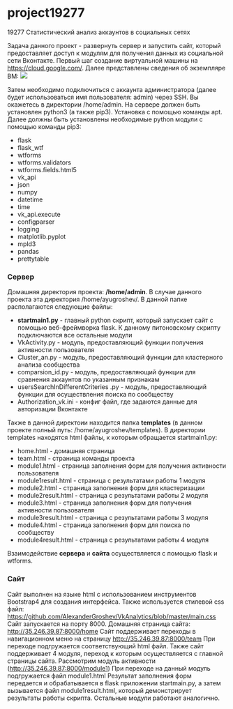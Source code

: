 # project19277
19277 Статистический анализ аккаунтов в социальных сетях

Задача данного проект - развернуть сервер и запустить сайт, который предоставляет доступ к модулям для получения данных из социальной сети Вконтакте.
Первый шаг создание виртуальной машины на https://cloud.google.com/. Далее представлены сведения об экземпляре ВМ:
![](https://sun9-16.userapi.com/RijYDciK47iYez_HrX6fqnkvz3oL6qtR70P0xg/VXKmZ0TNn6M.jpg)

Затем необходимо подключиться с аккаунта администратора (далее будет использоваться имя пользователя: admin) через SSH. 
Вы окажетесь в директории /home/admin.
На сервере должен быть установлен python3 (а также pip3). Установка с помощью команды apt.
Далее должны быть установлены необходимые python модули с помощью команды pip3:
* flask
* flask_wtf
* wtforms
* wtforms.validators
* wtforms.fields.html5
* vk_api
* json
* numpy 
* datetime
* time
* vk_api.execute
* configparser
* logging
* matplotlib.pyplot 
* mpld3
* pandas
* prettytable

### Сервер
Домашняя директория проекта: **/home/admin**. В случае данного проекта эта директория /home/ayugroshev/.
В данной папке располагаются следующие файлы:
* **startmain1.py** - главный python скрипт, который запускает сайт с помощью веб-фреймворка flask. К данному питоновскому скрипту подключаются все остальные модули
* VkActivity.py - модуль, предоставляющий функции получения активности пользователя
* Cluster_an.py - модуль, предоставляющий функции для кластерного анализа сообщества
* comparsion_id.py - модуль, предоставляющий функции для сравнения аккаунтов по указанным признакам
* usersSearchInDifferentCriteries .py - модуль, предоставляющий функции для осуществления поиска по сообществу
* Authorization_vk.ini - конфиг файл, где задаются данные для авторизации Вконтакте


Также в данной директоии находится папка **templates** (в данном проекте полный путь: /home/ayugroshev/templates).
В директории templates находятся html файлы, к которым обращается startmain1.py:
* home.html - домашняя страница 
* team.html - страница команды проекта
* module1.html - страница заполнения форм для получения активности пользователя
* module1result.html - страница с результатами работы 1 модуля
* module2.html - страница заполнения форм для кластеризации
* module2result.html - страница с результатами работы 2 модуля
* module3.html - страница заполнения форм для получения активности пользователя
* module3result.html - страница с результатами работы 3 модуля
* module4.html - страница заполнения форм для поиска по сообществу
* module4result.html - страница с результатами работы 4 модуля


Взаимодействие **сервера** и **сайта** осуществляется с помощью flask и wtforms.

### Сайт

Сайт выполнен на языке html с использованием инструментов Bootstrap4 для создания интерфейса. Также используется стилевой css файл: https://github.com/AlexanderGroshev/VkAnalytics/blob/master/main.css
Сайт запускается на порту 8000.
Домашняя страница сайта: http://35.246.39.87:8000/home
Сайт поддерживает переходы в навигационном меню на страницу http://35.246.39.87:8000/team
При переходе подгружается соответствующий html файл.
Также сайт поддерживает 4 модуля, переход к которым осуществляется с главной страницы сайта.
Рассмотрим модуль активности (http://35.246.39.87:8000/module1)
При переходе на данный модуль подгружается файл module1.html
Результат заполнения форм передается и обрабатывается в flask приложении startmain.py, а затем вызывается файл module1result.html, который демонстрирует результаты работы скрипта. Остальные модули работают аналогично. 
